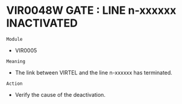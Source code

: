# VIR0048W GATE : LINE n-xxxxxx INACTIVATED

`Module`
- VIR0005

`Meaning`
- The link between VIRTEL and the line n-xxxxxx has terminated.

`Action`
- Verify the cause of the deactivation.
